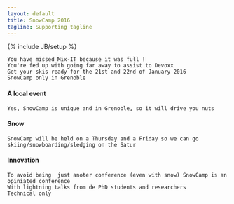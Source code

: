 ```yaml
---
layout: default
title: SnowCamp 2016
tagline: Supporting tagline
---
```

{% include JB/setup %}
    
    You have missed Mix-IT because it was full !
    You're fed up with going far away to assist to Devoxx
    Get your skis ready for the 21st and 22nd of January 2016
    SnowCamp only in Grenoble

#### A local event
    Yes, SnowCamp is unique and in Grenoble, so it will drive you nuts

#### Snow 
    SnowCamp will be held on a Thursday and a Friday so we can go skiing/snowboarding/sledging on the Satur

#### Innovation
    To avoid being  just anoter conference (even with snow) SnowCamp is an opiniated conference
    With lightning talks from de PhD students and researchers
    Technical only
        